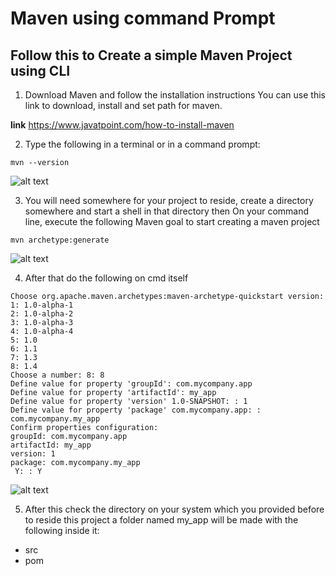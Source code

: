# Maven using command Prompt
##  Follow this to Create a simple Maven Project using CLI
1. Download Maven and follow the installation instructions
You can use this link to download, install and set path for maven.

**link** https://www.javatpoint.com/how-to-install-maven

2. Type the following in a terminal or in a command prompt: 
```shell
mvn --version 
```
![alt text](https://github.com/sumyak/Apache-Maven/blob/master/cmd/target/site/images/logos/Screenshot%20(111).png?raw=true)

3. You will need somewhere for your project to reside, create a directory somewhere and start a shell in that directory then On your command line, execute the following Maven goal to start creating a maven project
```shell
mvn archetype:generate
```
![alt text](https://github.com/sumyak/Apache-Maven/blob/master/cmd/target/site/images/logos/1%20(2).png?raw=true)

4. After that do the following on cmd itself
```shell
Choose org.apache.maven.archetypes:maven-archetype-quickstart version:
1: 1.0-alpha-1
2: 1.0-alpha-2
3: 1.0-alpha-3
4: 1.0-alpha-4
5: 1.0
6: 1.1
7: 1.3
8: 1.4
Choose a number: 8: 8
Define value for property 'groupId': com.mycompany.app
Define value for property 'artifactId': my_app
Define value for property 'version' 1.0-SNAPSHOT: : 1
Define value for property 'package' com.mycompany.app: : com.mycompany.my_app
Confirm properties configuration:
groupId: com.mycompany.app
artifactId: my_app
version: 1
package: com.mycompany.my_app
 Y: : Y
 ```
 ![alt text](https://github.com/sumyak/Apache-Maven/blob/master/cmd/target/site/images/logos/2%20(2).png?raw=true)
 
 5. After this check the directory on your system which you provided before to reside this project a folder named my_app
 will be made with the following inside it:
 * src
 * pom
 







